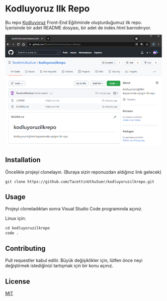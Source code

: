 # Kodluyoruz Ilk Repo

Bu repo [Kodluyoruz](https://www.kodluyoruz.org/) Front-End Eğitiminde oluşturduğumuz ilk repo. İçerisinde bir adet README dosyası, bir adet de index.html barındırıyor.

![repo](https://raw.githubusercontent.com/TacettinUtkuSuer/kodluyoruzilkrepo/main/Image/repo.png)

## Installation

Öncelikle projeyi clonelayın. (Buraya sizin reponuzdan aldığınız link gelecek)

```
git clone https://github.com/TacettinUtkuSuer/kodluyoruzilkrepo.git
```



## Usage

Projeyi cloneladıktan sonra Visual Studio Code programında açınız.

Linux için:

```
cd kodluyoruzilkrepo
code .
```



## Contributing

Pull requestler kabul edilir. Büyük değişiklikler için, lütfen önce neyi değiştirmek istediğinizi tartışmak için bir konu açınız.



## License

[MIT](https://choosealicense.com/licenses/mit/)
